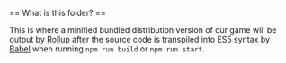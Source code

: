 == What is this folder? ==

This is where a minified bundled distribution version of our game will be output by [Rollup](https://rollupjs.org) after the source code is transpiled into ES5 syntax by [Babel](https://babeljs.io) when running `npm run build` or `npm run start`.
